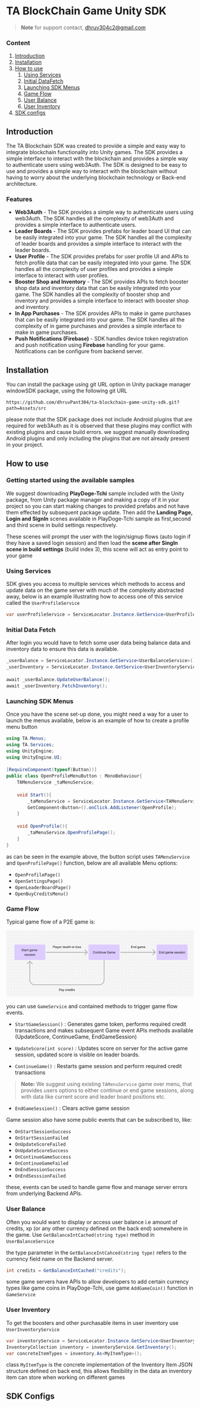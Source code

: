 # TA BlockChain Game Unity SDK

> **Note** for support contact, dhruv304c2@gmail.com

### Content
1. [Introduction](#introduction)
2. [Installation](#installation)
3. [How to use](#how-to-use)
    1. [Using Services](#using-services)
    2. [Initial DataFetch](#initial-data-fetch)
    3. [Launching SDK Menus](#launching-sdk-menus)
    4. [Game Flow](#game-flow)
    5. [User Balance](#user-balance)
    6. [User Inventory](#user-inventory)
4. [SDK configs](#sdk-configs)

## Introduction
The TA Blockchain SDK was created to provide a simple and easy way to integrate blockchain functionality into Unity games. The SDK provides a simple interface to interact with the blockchain and provides a simple way to authenticate users using web3Auth. The SDK is designed to be easy to use and provides a simple way to interact with the blockchain without having to worry about the underlying blockchain technology or Back-end architecture.

### Features
- **Web3Auth** - The SDK provides a simple way to authenticate users using web3Auth. The SDK handles all the complexity of web3Auth and provides a simple interface to authenticate users.
- **Leader Boards** - The SDK provides prefabs for leader board UI that can be easily integrated into your game. The SDK handles all the complexity of leader boards and provides a simple interface to interact with the leader boards.
- **User Profile** - The SDK provides prefabs for user profile UI and APIs to fetch profile data that can be easily integrated into your game. The SDK handles all the complexity of user profiles and provides a simple interface to interact with user profiles.
- **Booster Shop and Inventory** - The SDK provides APIs to fetch booster shop data and inventory data that can be easily integrated into your game. The SDK handles all the complexity of booster shop and inventory and provides a simple interface to interact with booster shop and inventory.
- **In App Purchases** - The SDK provides APIs to make in game purchases that can be easily integrated into your game. The SDK handles all the complexity of in game purchases and provides a simple interface to make in game purchases.
- **Push Notifications (Firebase)** - SDK handles device token registration and push notification using **Firebase** handling for your game. Notifications can be configure from backend server.

## Installation
You can install the package using git URL option in Unity package manager windowSDK package, using the following git URL
```
https://github.com/dhruvPant304/ta-blockchain-game-unity-sdk.git?path=Assets/src
```
please note that the SDK package does not include Android plugins that are required for web3Auth as it is observed that these plugins may conflict with existing plugins and cause build errors.
we suggest manually downloading Android plugins and only including the plugins that are not already present in your project.

## How to use

### **Getting started using the available samples**
We suggest downloading **PlayDoge-Tchi** sample included with the Unity package, from Unity package manager and making a copy of it in your project so you can start making changes to provided prefabs and not have them effected by subsequent package update. Then add the **Landing Page, Login and SignIn** scenes available in PlayDoge-Tchi sample as first,second and third scene in build settings respectively.

These scenes will prompt the user with the login/signup flows (auto login if they have a saved login session) and then load the **scene after SingIn scene in build settings** (build index 3), this scene will act as entry point to your game

### **Using Services**

SDK gives you access to multiple services which methods to access and update data on the game server with much of the complexity abstracted away, below is an example illustrating how to access one of this service called the ```UserProfileService```

```csharp
var userProfileService = ServiceLocator.Instance.GetService<UserProfileService>()
```

### **Initial Data Fetch**

After login you would have to fetch some user data being balance data and inventory data to ensure this data is available.

```csharp
_userBalance = ServiceLocator.Instance.GetService<UserBalanceService>();
_userInventory = ServiceLocator.Instance.GetService<UserInventoryService>();

await _userBalance.UpdateUserBalance();
await _userInventory.FetchInventory();
```

### **Launching SDK Menus**

Once you have the scene set-up done, you might need a way for a user to launch the menus available, below is an example of how to create a profile menu button

```csharp
using TA.Menus;
using TA.Services;
using UnityEngine;
using UnityEngine.UI;

[RequireComponent(typeof(Button))]
public class OpenProfileMenuButton : MonoBehaviour{
    TAMenuService _taMenuService;

    void Start(){
        _taMenuService = ServiceLocator.Instance.GetService<TAMenuService>();
        GetComponent<Button>().onClick.AddListener(OpenProfile);
    }

    void OpenProfile(){
        _taMenuService.OpenProfilePage();
    }
}
```
 as can be seen in the example above, the button script uses ```TAMenuService``` and ```OpenProfilePage()``` function, below are all available Menu options:
 - ```OpenProfilePage()```
 - ```OpenSettingsPage()```
 - ```OpenLeaderBoardPage()```
 - ```OpenBuyCreditsMenu()```

### **Game Flow**

Typical game flow of a P2E game is:

![Game Flow](docs/GameFlow.png)

you can use ```GameService``` and contained methods to trigger game flow events.

- ```StartGameSession()``` : Generates game token, performs required credit transactions and makes subsequent Game event APIs methods available (UpdateScore, ContinueGame, EndGameSession)

- ```UpdateScore(int score)``` : Updates score on server for the active game session, updated score is visible on leader boards.

- ```ContinueGame()``` : Restarts game session and perform required credit transactions

> **Note:** We suggest using existing ```TAMenuService``` game over menu, that provides users options to either continue or end game sessions, along with data like current score and leader board positions etc.

- ```EndGameSession()``` : Clears active game session

Game session also have some public events that can be subscribed to, like: 

- ```OnStartSessionSuccess```
- ```OnStartSessionFailed```
- ```OnUpdateScoreFailed```
- ```OnUpdateScoreSuccess```
- ```OnContinueGameSuccess```
- ```OnContinueGameFailed```
- ```OnEndSessionSuccess```
- ```OnEndSesssionFailed```

these, events can be used to handle game flow and manage server errors from underlying Backend APIs.

### **User Balance**

Often you would want to display or access user balance i.e amount of credits, xp (or any other currency defined on the back end) somewhere in the game.
Use ```GetBalanceIntCached(string type)``` method in ```UserBalanceService```

the type parameter in the ```GetBalanceIntCahced(string type)``` refers to the currency field name on the Backend server.

```csharp
int credits = GetBalanceIntCached("credits");
```
some game servers have APIs to allow developers to add certain currency types like game coins in PlayDoge-Tchi, use game ```AddGameCoin()``` function in ```GameService```

### **User Inventory**

To get the boosters and other purchasable items in user inventory use ```UserInventoryService```

```csharp
var inventoryService = ServiceLocator.Instance.GetService<UserInventoryService>();
InventoryCollection inventory = inventoryService.GetInventory();
var concreteItemTypes = inventory.As<MyItemType>();
```

class ```MyItemType``` is the concrete implementation of the Inventory Item JSON structure defined on back end, this allows flexibility in the data an inventory item can store when working on different games 

## SDK Configs
